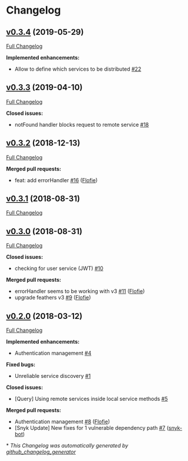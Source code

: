 # Changelog

## [v0.3.4](https://github.com/kalisio/feathers-distributed/tree/v0.3.4) (2019-05-29)

[Full Changelog](https://github.com/kalisio/feathers-distributed/compare/v0.3.3...v0.3.4)

**Implemented enhancements:**

- Allow to define which services to be distributed [\#22](https://github.com/kalisio/feathers-distributed/issues/22)

## [v0.3.3](https://github.com/kalisio/feathers-distributed/tree/v0.3.3) (2019-04-10)

[Full Changelog](https://github.com/kalisio/feathers-distributed/compare/v0.3.2...v0.3.3)

**Closed issues:**

- notFound handler blocks request to remote service [\#18](https://github.com/kalisio/feathers-distributed/issues/18)

## [v0.3.2](https://github.com/kalisio/feathers-distributed/tree/v0.3.2) (2018-12-13)

[Full Changelog](https://github.com/kalisio/feathers-distributed/compare/v0.3.1...v0.3.2)

**Merged pull requests:**

- feat: add errorHandler [\#16](https://github.com/kalisio/feathers-distributed/pull/16) ([Flofie](https://github.com/Flofie))

## [v0.3.1](https://github.com/kalisio/feathers-distributed/tree/v0.3.1) (2018-08-31)

[Full Changelog](https://github.com/kalisio/feathers-distributed/compare/v0.3.0...v0.3.1)

## [v0.3.0](https://github.com/kalisio/feathers-distributed/tree/v0.3.0) (2018-08-31)

[Full Changelog](https://github.com/kalisio/feathers-distributed/compare/v0.2.0...v0.3.0)

**Closed issues:**

- checking for user service \(JWT\) [\#10](https://github.com/kalisio/feathers-distributed/issues/10)

**Merged pull requests:**

- errorHandler seems to be working with v3 [\#11](https://github.com/kalisio/feathers-distributed/pull/11) ([Flofie](https://github.com/Flofie))
- upgrade feathers v3 [\#9](https://github.com/kalisio/feathers-distributed/pull/9) ([Flofie](https://github.com/Flofie))

## [v0.2.0](https://github.com/kalisio/feathers-distributed/tree/v0.2.0) (2018-03-12)

[Full Changelog](https://github.com/kalisio/feathers-distributed/compare/10f8b8e552aa4a70f9433f15296444c41b9e8bb0...v0.2.0)

**Implemented enhancements:**

- Authentication management [\#4](https://github.com/kalisio/feathers-distributed/issues/4)

**Fixed bugs:**

- Unreliable service discovery [\#1](https://github.com/kalisio/feathers-distributed/issues/1)

**Closed issues:**

- \[Query\] Using remote services inside local service methods [\#5](https://github.com/kalisio/feathers-distributed/issues/5)

**Merged pull requests:**

- Authentication management [\#8](https://github.com/kalisio/feathers-distributed/pull/8) ([Flofie](https://github.com/Flofie))
- \[Snyk Update\] New fixes for 1 vulnerable dependency path [\#7](https://github.com/kalisio/feathers-distributed/pull/7) ([snyk-bot](https://github.com/snyk-bot))



\* *This Changelog was automatically generated by [github_changelog_generator](https://github.com/skywinder/Github-Changelog-Generator)*